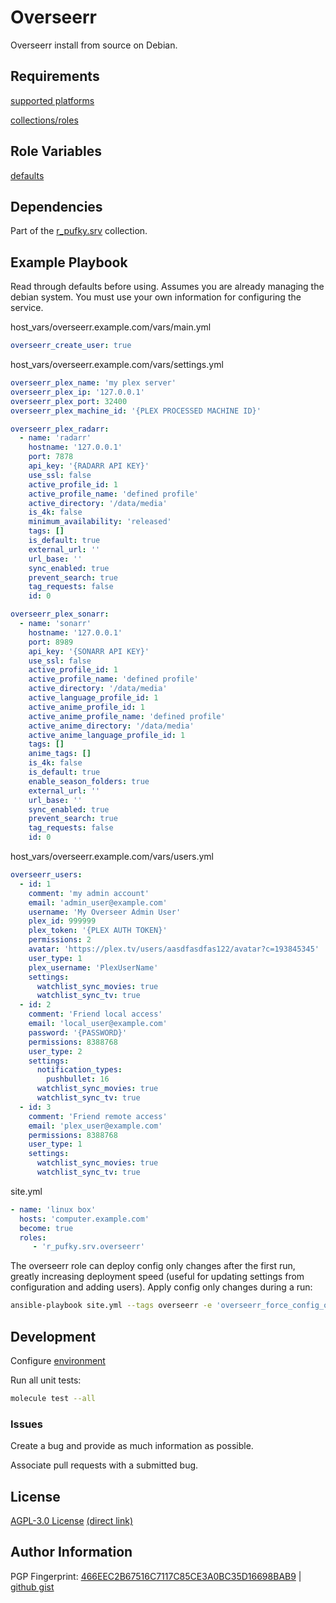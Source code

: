 # Overseerr
Overseerr install from source on Debian.

## Requirements
[supported platforms](https://github.com/r-pufky/ansible_overseerr/blob/main/meta/main.yml)

[collections/roles](https://github.com/r-pufky/ansible_overseerr/blob/main/meta/requirements.yml)

## Role Variables
[defaults](https://github.com/r-pufky/ansible_overseerr/tree/main/defaults/main/)

## Dependencies
Part of the [r_pufky.srv](https://github.com/r-pufky/ansible_collection_srv)
collection.

## Example Playbook
Read through defaults before using. Assumes you are already managing the debian
system. You must use your own information for configuring the service.

host_vars/overseerr.example.com/vars/main.yml
``` yaml
overseerr_create_user: true
```

host_vars/overseerr.example.com/vars/settings.yml
``` yaml
overseerr_plex_name: 'my plex server'
overseerr_plex_ip: '127.0.0.1'
overseerr_plex_port: 32400
overseerr_plex_machine_id: '{PLEX PROCESSED MACHINE ID}'

overseerr_plex_radarr:
  - name: 'radarr'
    hostname: '127.0.0.1'
    port: 7878
    api_key: '{RADARR API KEY}'
    use_ssl: false
    active_profile_id: 1
    active_profile_name: 'defined profile'
    active_directory: '/data/media'
    is_4k: false
    minimum_availability: 'released'
    tags: []
    is_default: true
    external_url: ''
    url_base: ''
    sync_enabled: true
    prevent_search: true
    tag_requests: false
    id: 0

overseerr_plex_sonarr:
  - name: 'sonarr'
    hostname: '127.0.0.1'
    port: 8989
    api_key: '{SONARR API KEY}'
    use_ssl: false
    active_profile_id: 1
    active_profile_name: 'defined profile'
    active_directory: '/data/media'
    active_language_profile_id: 1
    active_anime_profile_id: 1
    active_anime_profile_name: 'defined profile'
    active_anime_directory: '/data/media'
    active_anime_language_profile_id: 1
    tags: []
    anime_tags: []
    is_4k: false
    is_default: true
    enable_season_folders: true
    external_url: ''
    url_base: ''
    sync_enabled: true
    prevent_search: true
    tag_requests: false
    id: 0
```

host_vars/overseerr.example.com/vars/users.yml
``` yaml
overseerr_users:
  - id: 1
    comment: 'my admin account'
    email: 'admin_user@example.com'
    username: 'My Overseer Admin User'
    plex_id: 999999
    plex_token: '{PLEX AUTH TOKEN}'
    permissions: 2
    avatar: 'https://plex.tv/users/aasdfasdfas122/avatar?c=193845345'
    user_type: 1
    plex_username: 'PlexUserName'
    settings:
      watchlist_sync_movies: true
      watchlist_sync_tv: true
  - id: 2
    comment: 'Friend local access'
    email: 'local_user@example.com'
    password: '{PASSWORD}'
    permissions: 8388768
    user_type: 2
    settings:
      notification_types:
        pushbullet: 16
      watchlist_sync_movies: true
      watchlist_sync_tv: true
  - id: 3
    comment: 'Friend remote access'
    email: 'plex_user@example.com'
    permissions: 8388768
    user_type: 1
    settings:
      watchlist_sync_movies: true
      watchlist_sync_tv: true
```

site.yml
``` yaml
- name: 'linux box'
  hosts: 'computer.example.com'
  become: true
  roles:
     - 'r_pufky.srv.overseerr'
```

The overseerr role can deploy config only changes after the first run, greatly
increasing deployment speed (useful for updating settings from configuration
and adding users). Apply config only changes during a run:

```bash
ansible-playbook site.yml --tags overseerr -e 'overseerr_force_config_only=true'
```

## Development
Configure [environment](https://github.com/r-pufky/ansible_collection_srv/blob/main/docs/dev/environment/README.md)

Run all unit tests:
``` bash
molecule test --all
```

### Issues
Create a bug and provide as much information as possible.

Associate pull requests with a submitted bug.

## License
[AGPL-3.0 License](https://www.tldrlegal.com/license/gnu-affero-general-public-license-v3-agpl-3-0)
 [(direct link)](https://github.com/r-pufky/ansible_overseerr/blob/main/LICENSE)

## Author Information
PGP Fingerprint: [466EEC2B67516C7117C85CE3A0BC35D16698BAB9](https://keys.openpgp.org/vks/v1/by-fingerprint/466EEC2B67516C7117C85CE3A0BC35D16698BAB9)
| [github gist](https://gist.github.com/r-pufky/a8df36977c55b5bb20829267c4c49d22)
